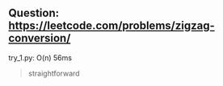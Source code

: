 Question: https://leetcode.com/problems/zigzag-conversion/
---

try_1.py: O(n) 56ms
> straightforward
